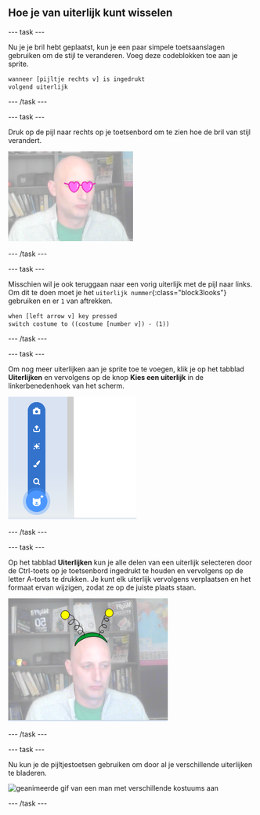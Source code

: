 ## Hoe je van uiterlijk kunt wisselen

--- task ---

Nu je je bril hebt geplaatst, kun je een paar simpele toetsaanslagen gebruiken om de stijl te veranderen. Voeg deze codeblokken toe aan je sprite.

```blocks3
wanneer [pijltje rechts v] is ingedrukt
volgend uiterlijk
```

--- /task ---

--- task ---

Druk op de pijl naar rechts op je toetsenbord om te zien hoe de bril van stijl verandert.

![afbeelding van een man met de hartvormige bril](images/heart-glasses.png)

--- /task ---

--- task ---

Misschien wil je ook teruggaan naar een vorig uiterlijk met de pijl naar links. Om dit te doen moet je het `uiterlijk nummer`{:class="block3looks"} gebruiken en er `1` van aftrekken.

```blocks3
when [left arrow v] key pressed
switch costume to ((costume [number v]) - (1))
```

--- /task ---

--- task ---

Om nog meer uiterlijken aan je sprite toe te voegen, klik je op het tabblad **Uiterlijken** en vervolgens op de knop **Kies een uiterlijk** in de linkerbenedenhoek van het scherm.

![afbeelding met de knop Kies een uiterlijk met het menu geopend](images/choose-costume.png)

--- /task ---

--- task ---

Op het tabblad **Uiterlijken** kun je alle delen van een uiterlijk selecteren door de Ctrl-toets op je toetsenbord ingedrukt te houden en vervolgens op de letter A-toets te drukken. Je kunt elk uiterlijk vervolgens verplaatsen en het formaat ervan wijzigen, zodat ze op de juiste plaats staan.

![afbeelding van man met buitenaardse antenne op zijn hoofd](images/alien-antenna.png)

--- /task ---

--- task ---

Nu kun je de pijltjestoetsen gebruiken om door al je verschillende uiterlijken te bladeren.

![geanimeerde gif van een man met verschillende kostuums aan](images/costumes.gif)

--- /task ---

